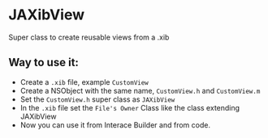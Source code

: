 # JAXibView
Super class to create reusable views from a .xib


## Way to use it:

* Create a `.xib` file, example `CustomView`
* Create a NSObject with the same name, `CustomView.h` and `CustomView.m`
* Set the `CustomView.h` super class as `JAXibView`
* In the `.xib` file set the `File's Owner` Class like the class extending JAXibView
* Now you can use it from Interace Builder and from code.
